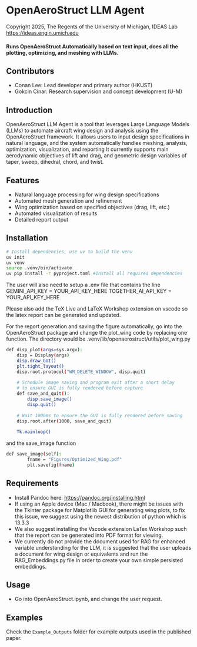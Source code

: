 # OpenAeroStruct LLM Agent
Copyright 2025, The Regents of the  University of Michigan, IDEAS Lab
https://ideas.engin.umich.edu

#### Runs OpenAeroStruct Automatically based on text input, does all the plotting, optimizing, and meshing with LLMs.

## Contributors
- Conan Lee: Lead developer and primary author (HKUST) 
- Gokcin Cinar: Research supervision and concept development (U-M)

## Introduction
OpenAeroStruct LLM Agent is a tool that leverages Large Language Models (LLMs) to automate aircraft wing design and analysis using the OpenAeroStruct framework. It allows users to input design specifications in natural language, and the system automatically handles meshing, analysis, optimization, visualization, and reporting It currently supports main aerodynamic objectives of lift and drag, and geometric design variables of taper, sweep, dihedral, chord, and twist.

## Features
- Natural language processing for wing design specifications
- Automated mesh generation and refinement
- Wing optimization based on specified objectives (drag, lift, etc.)
- Automated visualization of results
- Detailed report output

## Installation
```bash
# Install dependencies, use uv to build the venv
uv init
uv venv
source .venv/bin/activate
uv pip install -r pyproject.toml #Install all required dependencies
```

The user will also need to setup a .env file that contains the line
GEMINI_API_KEY = YOUR_API_KEY_HERE 
TOGETHER_AI_API_KEY = YOUR_API_KEY_HERE


Please also add the TeX Live and LaTeX Workshop extension on vscode so the latex report can be generated and updated.

For the report generation and saving the figure automatically, go into the OpenAeroStruct package and change the plot_wing code by replacing one function. The directory would be .venv/lib/openaerostruct/utils/plot_wing.py

```bash
def disp_plot(args=sys.argv):
    disp = Display(args)
    disp.draw_GUI()
    plt.tight_layout()
    disp.root.protocol("WM_DELETE_WINDOW", disp.quit)
    
    # Schedule image saving and program exit after a short delay
    # to ensure GUI is fully rendered before capture
    def save_and_quit():
        disp.save_image()
        disp.quit()
    
    # Wait 1000ms to ensure the GUI is fully rendered before saving
    disp.root.after(1000, save_and_quit)
    
    Tk.mainloop()
```

and the save_image function

```bash
def save_image(self):
        fname = "Figures/Optimized_Wing.pdf"
        plt.savefig(fname)
```


## Requirements
- Install Pandoc here: https://pandoc.org/installing.html
- If using an Apple device (Mac / Macbook), there might be issues with the Tkinter package for Matplotlib GUI for generating wing plots, to fix this issue, we suggest using the newest distribution of python which is 13.3.3
- We also suggest installing the Vscode extension LaTex Workshop such that the report can be generated into PDF format for viewing.
- We currently do not provide the document used for RAG for enhanced variable understanding for the LLM, it is suggested that the user uploads a document for wing design or equivalents and run the RAG_Embeddings.py file in order to create your own simple persisted embeddings.

## Usage
- Go into OpenAeroStruct.ipynb, and change the user request.

## Examples
Check the `Example_Outputs` folder for example outputs used in the published paper.
